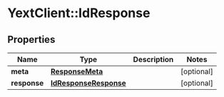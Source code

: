 # YextClient::IdResponse

## Properties
Name | Type | Description | Notes
------------ | ------------- | ------------- | -------------
**meta** | [**ResponseMeta**](ResponseMeta.md) |  | [optional] 
**response** | [**IdResponseResponse**](IdResponseResponse.md) |  | [optional] 


